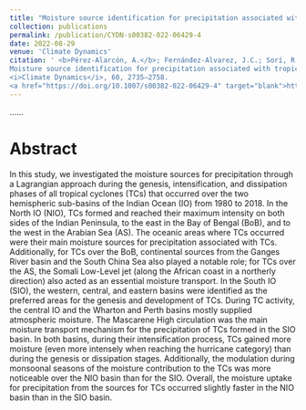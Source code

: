 ```yaml
---
title: "Moisture source identification for precipitation associated with tropical cyclone development over the Indian Ocean: a Lagrangian approach"
collection: publications
permalink: /publication/CYDN-s00382-022-06429-4
date: 2022-08-29
venue: 'Climate Dynamics'
citation: ' <b>Pérez-Alarcón, A.</b>; Fernández-Alvarez, J.C.; Sorí, R.;   Nieto, R.; Gimeno, L. (2023).
Moisture source identification for precipitation associated with tropical cyclone development over the Indian Ocean: a Lagrangian approach 
<i>Climate Dynamics</i>, 60, 2735–2758.
<a href="https://doi.org/10.1007/s00382-022-06429-4" target="blank">https://doi.org/10.1007/s00382-022-06429-4</a>'
---
```


......  

# Abstract

In this study, we investigated the moisture sources for precipitation through a Lagrangian approach during the genesis, intensification,
and dissipation phases of all tropical cyclones (TCs) that occurred over the two hemispheric sub-basins of the Indian Ocean (IO) from 1980
to 2018. In the North IO (NIO), TCs formed and reached their maximum intensity on both sides of the Indian Peninsula, to the east in the Bay 
of Bengal (BoB), and to the west in the Arabian Sea (AS). The oceanic areas where TCs occurred were their main moisture sources for precipitation 
associated with TCs. Additionally, for TCs over the BoB, continental sources from the Ganges River basin and the South China Sea also played a
notable role; for TCs over the AS, the Somali Low-Level jet (along the African coast in a northerly direction) also acted as an essential moisture
transport. In the South IO (SIO), the western, central, and eastern basins were identified as the preferred areas for the genesis and development 
of TCs. During TC activity, the central IO and the Wharton and Perth basins mostly supplied atmospheric moisture. The Mascarene High circulation 
was the main moisture transport mechanism for the precipitation of TCs formed in the SIO basin. In both basins, during their intensification process,
TCs gained more moisture (even more intensely when reaching the hurricane category) than during the genesis or dissipation stages. Additionally,
the modulation during monsoonal seasons of the moisture contribution to the TCs was more noticeable over the NIO basin than for the SIO. Overall, 
the moisture uptake for precipitation from the sources for TCs occurred slightly faster in the NIO basin than in the SIO basin.
